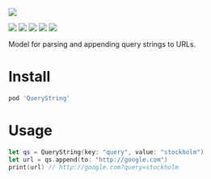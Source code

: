 ![](logo.png)

[![](https://img.shields.io/badge/contact-@thematerik-blue.svg?style=flat-square)](http://twitter.com/thematerik)
[![](https://img.shields.io/cocoapods/v/QueryString.svg?style=flat-square)](https://cocoapods.org/pods/QueryString)
[![](https://img.shields.io/travis/materik/querystring.svg?style=flat-square)](https://travis-ci.org/materik/querystring)
![](https://img.shields.io/cocoapods/p/QueryString.svg?style=flat-square)
![](https://img.shields.io/cocoapods/l/QueryString.svg?style=flat-square)

Model for parsing and appending query strings to URLs.

# Install

```bash
pod 'QueryString'
```

# Usage

```swift
let qs = QueryString(key: "query", value: "stockholm")
let url = qs.append(to: "http://google.com")
print(url) // http://google.com?query=stockholm
```


